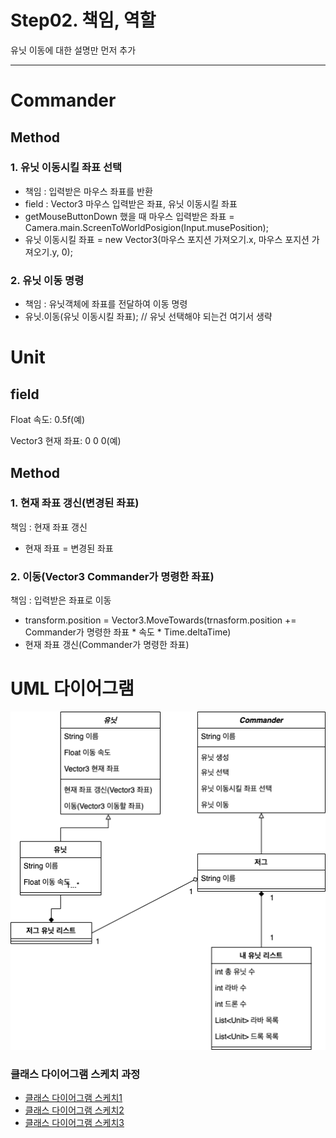# Step02. 책임, 역할
유닛 이동에 대한 설명만 먼저 추가

---
# Commander

## Method

### 1. 유닛 이동시킬 좌표 선택

- 책임 : 입력받은 마우스 좌표를 반환
- field : Vector3 마우스 입력받은 좌표, 유닛 이동시킬 좌표
- getMouseButtonDown 했을 때
마우스 입력받은 좌표 = Camera.main.ScreenToWorldPosigion(Input.musePosition);
- 유닛 이동시킬 좌표 = new Vector3(마우스 포지션 가져오기.x, 마우스 포지션 가져오기.y, 0);

### 2. 유닛 이동 명령

- 책임 : 유닛객체에 좌표를 전달하여 이동 명령
- 유닛.이동(유닛 이동시킬 좌표); // 유닛 선택해야 되는건 여기서 생략

# Unit

## field

Float 속도: 0.5f(예)

Vector3 현재 좌표: 0 0 0(예)

## Method

### 1. 현재 좌표 갱신(변경된 좌표)

책임 : 현재 좌표 갱신

- 현재 좌표 = 변경된 좌표

### 2. 이동(Vector3 Commander가 명령한 좌표)

책임 : 입력받은 좌표로 이동

- transform.position = Vector3.MoveTowards(trnasform.position += Commander가 명령한 좌표 * 속도 * Time.deltaTime)
- 현재 좌표 갱신(Commander가 명령한 좌표)
  
# UML 다이어그램
![클래스 다이어그램 스케치3](/doc/resource/class_diagram03.png)
### 클래스 다이어그램 스케치 과정
- [클래스 다이어그램 스케치1](/class_diagram01.md)
- [클래스 다이어그램 스케치2](/class_diagram02.md)
- [클래스 다이어그램 스케치3](/class_diagram03.md)